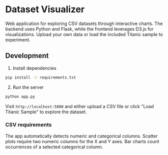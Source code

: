 # Dataset Visualizer

Web application for exploring CSV datasets through interactive charts. The backend uses Python and Flask, while the frontend leverages D3.js for visualizations. Upload your own data or load the included Titanic sample to experiment.

## Development

1. Install dependencies

```bash
pip install -r requirements.txt
```

2. Run the server

```bash
python app.py
```

Visit `http://localhost:5000` and either upload a CSV file or click "Load Titanic Sample" to explore the dataset.

### CSV requirements

The app automatically detects numeric and categorical columns. Scatter plots require two numeric columns for the X and Y axes. Bar charts count occurrences of a selected categorical column.

